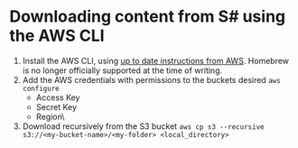 # Downloading content from S# using the AWS CLI

1. Install the AWS CLI, using [up to date instructions from AWS](https://docs.aws.amazon.com/serverless-application-model/latest/developerguide/install-sam-cli.html). Homebrew is no longer officially supported at the time of writing.
2. Add the AWS credentials with permissions to the buckets desired `aws configure`
    - Access Key
    - Secret Key
    - Region\
3. Download recursively from the S3 bucket `aws cp s3 --recursive s3://<my-bucket-name>/<my-folder> <local_directory>`

